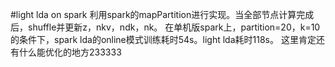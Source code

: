 #light lda on spark
利用spark的mapPartition进行实现。当全部节点计算完成后，shuffle并更新z，nkv，ndk，nk。
在单机版spark上，partition=20，k=10的条件下，spark lda的online模式训练耗时54s。light lda耗时118s。
这里肯定还有什么能优化的地方233333